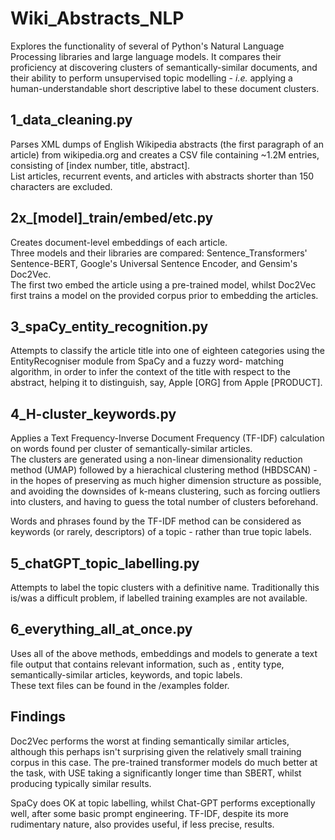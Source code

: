 # Wiki_Abstracts_NLP 

Explores the functionality of several of Python's Natural
Language Processing libraries and large language models.  It compares their 
proficiency at discovering clusters of semantically-similar documents, and their
ability to perform unsupervised topic modelling - _i.e._ applying a human-understandable 
short descriptive label to these document clusters.

## 1_data_cleaning.py  

Parses XML dumps of English Wikipedia abstracts (the first 
paragraph of an article) from wikipedia.org and creates a CSV file containing 
~1.2M entries, consisting of [index number, title, abstract].  
List articles, recurrent events, and articles with abstracts shorter than 150 
characters are excluded.

## 2x_[model]_train/embed/etc.py 

Creates document-level embeddings of each article.  
Three models and their libraries are compared: Sentence_Transformers' Sentence-BERT, 
Google's Universal Sentence Encoder, and Gensim's Doc2Vec.  
The first two embed the article using a pre-trained model, whilst Doc2Vec 
first trains a model on the provided corpus prior to embedding the articles.

## 3_spaCy_entity_recognition.py  

Attempts to classify the article title into one of 
eighteen categories using the EntityRecogniser module from SpaCy and a fuzzy word-
matching algorithm, in order to infer the context of the title with respect to the 
abstract, helping it to distinguish, say, Apple [ORG] from Apple [PRODUCT].

## 4_H-cluster_keywords.py  

Applies a Text Frequency-Inverse Document Frequency (TF-IDF)
calculation on words found per cluster of semantically-similar articles.  
The clusters are generated using a non-linear dimensionality reduction method (UMAP) 
followed by a hierachical clustering method (HBDSCAN) - in the hopes of preserving 
as much higher dimension structure as possible, and avoiding the downsides of 
k-means clustering, such as forcing outliers into clusters, and having to guess the 
total number of clusters beforehand.  

Words and phrases found by the TF-IDF method can be considered as keywords (or 
rarely, descriptors) of a topic - rather than true topic labels.

## 5_chatGPT_topic_labelling.py  

Attempts to label the topic clusters with a definitive 
name.  Traditionally this is/was a difficult problem, if labelled training 
examples are not available.

## 6_everything_all_at_once.py  

Uses all of the above methods, embeddings and models 
to generate a text file output that contains relevant information, such as 
, entity type, semantically-similar articles, keywords, and topic labels.  
These text files can be found in the /examples folder.

## Findings

Doc2Vec performs the worst at finding semantically similar articles, although this perhaps
isn't surprising given the relatively small training corpus in this case.  The pre-trained transformer
models do much better at the task, with USE taking a significantly longer time than SBERT, 
whilst producing typically similar results.

SpaCy does OK at topic labelling, whilst Chat-GPT performs exceptionally well, after some 
basic prompt engineering.  TF-IDF, despite its more rudimentary nature, also provides 
useful, if less precise, results.







